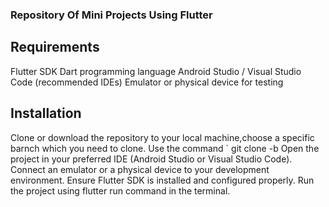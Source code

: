 ### Repository Of Mini Projects Using Flutter
## Requirements
 Flutter SDK
 Dart programming language
 Android Studio / Visual Studio Code (recommended IDEs)
 Emulator or physical device for testing
## Installation
 Clone or download the repository to your local machine,choose a specific barnch which you need to clone.
 Use the command   ` git clone -b <branch name>  <repo url>
 Open the project in your preferred IDE (Android Studio or Visual Studio Code).
 Connect an emulator or a physical device to your development environment.
 Ensure Flutter SDK is installed and configured properly.
 Run the project using flutter run command in the terminal.
